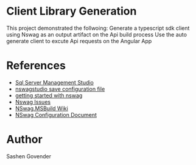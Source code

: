 # Client Library Generation
This project demonstrated the follwoing:
Generate a typescript sdk client using Nswag as an output artifact on the Api build process
Use the auto generate client to excute Api requests on the Angular App

# References
* [Sql Server Management Studio](https://docs.microsoft.com/en-us/sql/ssms/download-sql-server-management-studio-ssms?view=sql-server-ver15)
* [nswagstudio save configuration file](https://stackoverflow.com/questions/62694220/nswagstudio-how-to-save-code-generation-settings)
* [getting started with nswag](https://learn.microsoft.com/en-us/aspnet/core/tutorials/getting-started-with-nswag?view=aspnetcore-8.0&tabs=visual-studio)
* [Nswag Issues](https://github.com/RicoSuter/NSwag/issues/4524)
* [NSwag.MSBuild Wiki](https://github.com/RicoSuter/NSwag/wiki/NSwag.MSBuild)
* [NSwag Configuration Document](https://github.com/RicoSuter/NSwag/wiki/NSwag-Configuration-Document)

# Author
Sashen Govender

